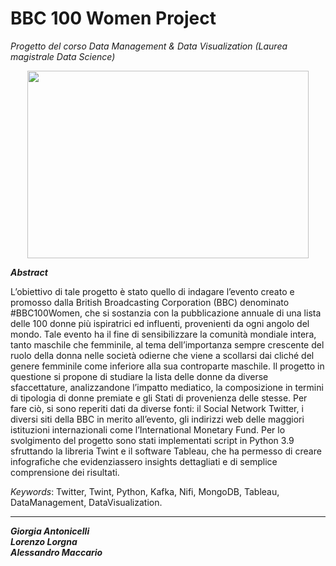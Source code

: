 # BBC 100 Women Project 
*Progetto del corso Data Management & Data Visualization (Laurea magistrale Data Science)*

<p align="center">
  <img width="450" height="300" src="https://ichef.bbci.co.uk/news/640/cpsprodpb/10AB1/production/_109237286_100_women_v2_976-nc.png">
</p>

_**Abstract**_

L’obiettivo di tale progetto è stato quello di indagare l’evento creato e promosso dalla British Broadcasting Corporation (BBC) denominato #BBC100Women, 
che si sostanzia con la pubblicazione annuale di una lista delle 100 donne più ispiratrici ed influenti, provenienti da ogni angolo del mondo.
Tale evento ha il fine di sensibilizzare la comunità mondiale intera, tanto maschile che femminile,
al tema dell’importanza sempre crescente del ruolo della donna nelle società odierne che viene a
scollarsi dai cliché del genere femminile come inferiore alla sua controparte maschile.
Il progetto in questione si propone di studiare la lista delle donne da diverse sfaccettature,
analizzandone l’impatto mediatico, la composizione in termini di tipologia di donne premiate e
gli Stati di provenienza delle stesse.
Per fare ciò, si sono reperiti dati da diverse fonti: il Social Network Twitter, i diversi siti della BBC
in merito all’evento, gli indirizzi web delle maggiori istituzioni internazionali come l’International
Monetary Fund.
Per lo svolgimento del progetto sono stati implementati script in Python 3.9 sfruttando la libreria
Twint e il software Tableau, che ha permesso di creare infografiche che evidenziassero insights
dettagliati e di semplice comprensione dei risultati.

*Keywords*: Twitter, Twint, Python, Kafka, Nifi, MongoDB, Tableau, DataManagement, DataVisualization.

***

_**Giorgia Antonicelli**_ <br />
_**Lorenzo Lorgna**_ <br />
_**Alessandro Maccario**_
